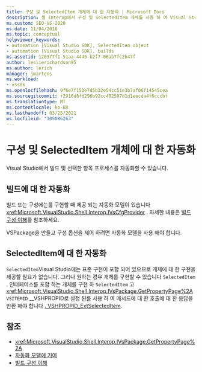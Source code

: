 ```yaml
---
title: 구성 및 SelectedItem 개체에 대 한 자동화 | Microsoft Docs
description: 셸 Interop에서 구성 및 SelectedItem 개체를 사용 하 여 Visual Studio 빌드 및 선택한 항목 프로세스를 자동화 하는 방법을 알아봅니다.
ms.custom: SEO-VS-2020
ms.date: 11/04/2016
ms.topic: conceptual
helpviewer_keywords:
- automation [Visual Studio SDK], SelectedItem object
- automation [Visual Studio SDK], builds
ms.assetid: 120377f1-51aa-4445-b2f7-06ab7fc2b47f
author: leslierichardson95
ms.author: lerich
manager: jmartens
ms.workload:
- vssdk
ms.openlocfilehash: 9f6e7f153e7d5b32e54cc51e3b7af06f14545cea
ms.sourcegitcommit: f2916d8fd296b92cc402597d1d1eecda4f6cccbf
ms.translationtype: MT
ms.contentlocale: ko-KR
ms.lasthandoff: 03/25/2021
ms.locfileid: "105086263"
---
```

# <a name="automation-for-configuration-and-selecteditem-objects"></a>구성 및 SelectedItem 개체에 대 한 자동화

Visual Studio에서 빌드 및 선택한 항목 프로세스를 자동화할 수 있습니다.

## <a name="automation-for-builds"></a>빌드에 대 한 자동화

빌드 또는 구성에는를 구현할 때 제공 되는 자동화 모델이 있습니다 <xref:Microsoft.VisualStudio.Shell.Interop.IVsCfgProvider> . 자세한 내용은 [빌드 구성 이해](../../ide/understanding-build-configurations.md)를 참조하세요.

VSPackage을 만들고 구성 옵션을 제어 하려면 자동화 모델을 사용 해야 합니다.

## <a name="automation-for-selecteditem"></a>SelectedItem에 대 한 자동화

`SelectedItem`Visual Studio에는 표준 구현이 포함 되어 있으므로 개체에 대 한 구현을 제공할 필요가 없습니다. 그러나 원하는 경우 개체를 구현할 수 있습니다 `SelectedItem` . 인터페이스를 포함 하는 개체를 구현 하 `SelectedItem` 고 <xref:Microsoft.VisualStudio.Shell.Interop.IVsPackage.GetPropertyPage%2A> `VSITEMID` __VSHPROPID로 설정 된를 사용 하 여 메서드에 대 한 호출에 대 한 응답을 반환 해야 합니다 [. VSHPROPID_ExtSelectedItem](<xref:Microsoft.VisualStudio.Shell.Interop.__VSHPROPID.VSHPROPID_ExtSelectedItem>).

## <a name="see-also"></a>참조

- <xref:Microsoft.VisualStudio.Shell.Interop.IVsPackage.GetPropertyPage%2A>
- [자동화 모델에 기여](../../extensibility/internals/contributing-to-the-automation-model.md)
- [빌드 구성 이해](../../ide/understanding-build-configurations.md)
